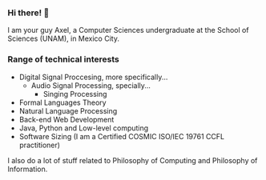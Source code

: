 ### Hi there! 👋
I am your guy Axel, a Computer Sciences undergraduate at the School of Sciences (UNAM), in Mexico City.

### Range of technical interests 
- Digital Signal Proccesing, more specifically...
  - Audio Signal Processing, specially...
    - Singing Processing
- Formal Languages Theory
- Natural Language Processing
- Back-end Web Development
- Java, Python and Low-level computing
- Software Sizing (I am a Certified COSMIC ISO/IEC 19761 CCFL practitioner)

I also do a lot of stuff related to Philosophy of Computing and Philosophy of Information.
